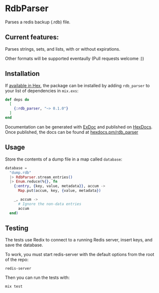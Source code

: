 # RdbParser

Parses a redis backup (.rdb) file.

## Current features:

Parses strings, sets, and lists, with or without expirations.

Other formats will be supported eventaully (Pull requests welcome :))

## Installation

If [available in Hex](https://hex.pm/docs/publish), the package can be installed
by adding `rdb_parser` to your list of dependencies in `mix.exs`:

```elixir
def deps do
  [
    {:rdb_parser, "~> 0.1.0"}
  ]
end
```

Documentation can be generated with [ExDoc](https://github.com/elixir-lang/ex_doc)
and published on [HexDocs](https://hexdocs.pm). Once published, the docs can
be found at [hexdocs.pm/rdb_parser](https://hexdocs.pm/rdb_parser)

## Usage

Store the contents of a dump file in a map called `database`:

```elixir
database =
  "dump.rdb"
  |> RdbParser.stream_entries()
  |> Enum.reduce(%{}, fn
    {:entry, {key, value, metadata}}, accum ->
      Map.put(accum, key, {value, metadata})

    _, accum ->
      # Ignore the non-data entries
      accum
  end)
```

## Testing

The tests use Redix to connect to a running Redis server, insert keys, and save the database.

To work, you must start redis-server with the default options from the root of the repo:
```
redis-server
```

Then you can run the tests with:
```
mix test
```
